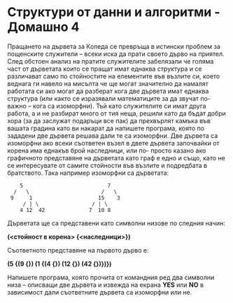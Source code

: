 # Структури от данни и алгоритми - Домашно 4

Пращането на дървета за Коледа се превръща в истински проблем за пощенските
служители – всеки иска да прати своето дърво на приятел. След обстоен анализ на
пратите служителите забелязали че голяма част от дърветата които се пращат имат
еднаква структура и се различават само по стойностите на елементите във възлите
си, което веднага ги навело на мисълта че ще могат значително да намалят
работата си ако могат да разберат кога две дървета имат еднаква структура (или
както се изразявали математиците за да звучат по-важно – кога са изоморфни).
Тъй като служителите си имат друга работа, а и не разбират много от тия неща,
решили като да бъдат добри хора (за да заслужат подаръци все пак) да прехвърлят
камъка във вашата градина като ви накарат да напишете програма, която по
зададени две дървета решава дали те са изоморфни. Две дървета са изоморфни 
ако всеки съответен възел в двете дървета започвайки от корена има еднакъв 
брой наследници, или по- просто казано ако графичното представяне на дърветата 
като граф е едно и също, като не се интересувате от самите стойности във възлите 
и подредбата в братството. Така например изоморфни са дърветата:

        5                           7
      /   \                       /   \
     9     1                     15    3
         / | \                 / | \
        4 12  42              7  10 8
        
Дърветата ще са представени като символни низове по следния начин:

**(<стойност в корена> {<наследници>})**

Съответното представяне на първото дърво е:

**(5 {(9 {}) (1 {(4 {}) (12 {}) (42 {})})})**

Напишете програма, която прочита от командния ред два символни низа –
описващи две дървета и извежда на екрана **YES** или **NO** в зависимост дали
съответните дървета са изоморфни или не.

